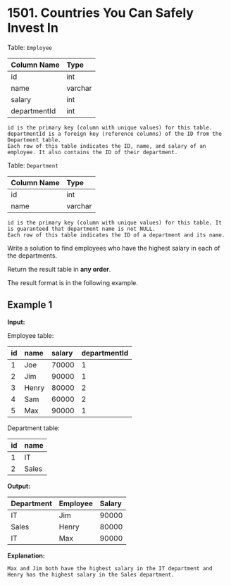 # 1501. Countries You Can Safely Invest In

Table: `Employee`

| Column Name  | Type    |
| :----------- | :------ |
| id           | int     |
| name         | varchar |
| salary       | int     |
| departmentId | int     |

```text
id is the primary key (column with unique values) for this table.
departmentId is a foreign key (reference columns) of the ID from the Department table.
Each row of this table indicates the ID, name, and salary of an employee. It also contains the ID of their department.
```

Table: `Department`

| Column Name | Type    |
| :---------- | :------ |
| id          | int     |
| name        | varchar |

```text
id is the primary key (column with unique values) for this table. It is guaranteed that department name is not NULL.
Each row of this table indicates the ID of a department and its name.
```

Write a solution to find employees who have the highest salary in each of the departments.

Return the result table in **any order**.

The result format is in the following example.

## Example 1

**Input:**

Employee table:

| id   | name  | salary | departmentId |
| :--- | :---- | :----- | :----------- |
| 1    | Joe   | 70000  | 1            |
| 2    | Jim   | 90000  | 1            |
| 3    | Henry | 80000  | 2            |
| 4    | Sam   | 60000  | 2            |
| 5    | Max   | 90000  | 1            |

Department table:

| id   | name  |
| :--- | :---- |
| 1    | IT    |
| 2    | Sales |

**Output:**

| Department | Employee | Salary |
| :--------- | :------- | :----- |
| IT         | Jim      | 90000  |
| Sales      | Henry    | 80000  |
| IT         | Max      | 90000  |

**Explanation:**

```text
Max and Jim both have the highest salary in the IT department and Henry has the highest salary in the Sales department.
```
